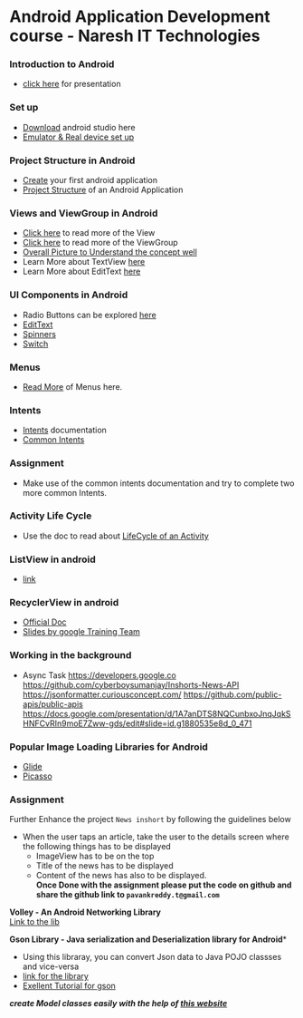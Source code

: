 # Android Application Development course - Naresh IT Technologies
### Introduction to Android
- [click here](https://docs.google.com/presentation/d/1U0gU4AJi5bqC8q0zij6Hx085mFag3SK48XLe9RvSsu8/edit?usp=sharing) for presentation

### Set up
- [Download](https://developer.android.com/studio?gclid=CjwKCAjw5s6WBhA4EiwACGncZdet49tCqLRS3md9q5rDbPW8zmj2pQ4mexuWAdv0KWNxQ54oB3JWoBoCYaEQAvD_BwE&gclsrc=aw.ds) android studio here
- [Emulator & Real device set up](https://developer.android.com/studio/run/emulator)

### Project Structure in Android
- [Create](https://developer.android.com/studio/projects/create-project) your first android application
- [Project Structure](https://developer.android.com/studio/projects#:~:text=Configure%20Your%20Build.-,Project%20structure%20settings,NDK%20that%20your%20project%20uses.) of an Android Application

### Views and ViewGroup in Android
- [Click here](https://developer.android.com/reference/android/view/View) to read more of the View
- [Click here](https://developer.android.com/reference/android/view/ViewGroup) to read more of the ViewGroup
- [Overall Picture to Understand the concept well](https://drive.google.com/file/d/1_YBPSC1hDbb8da8SIr8KATVjtDr6Pzpf/view?usp=sharing)
- Learn More about TextView [here](https://developer.android.com/reference/android/widget/TextView)
- Learn More about EditText [here](https://developer.android.com/reference/android/widget/EditText)

### UI Components in Android
- Radio Buttons can be explored [here](https://developer.android.com/guide/topics/ui/controls/radiobutton)
- [EditText](https://developer.android.com/reference/android/widget/EditText)
- [Spinners](https://developer.android.com/guide/topics/ui/controls/spinner#:~:text=Spinners%20provide%20a%20quick%20way,layout%20with%20the%20Spinner%20object.)
- [Switch](https://developer.android.com/reference/android/widget/Switch#:~:text=A%20Switch%20is%20a%20two,if%20it%20were%20a%20checkbox.)

### Menus
- [Read More](https://developer.android.com/guide/topics/ui/menus) of Menus here.

### Intents
- [Intents](https://developer.android.com/guide/components/intents-filters) documentation
- [Common Intents](https://developer.android.com/guide/components/intents-common)

### Assignment 
- Make use of the common intents documentation and try to complete two more common Intents.

### Activity Life Cycle
- Use the doc to read about [LifeCycle of an Activity](https://developer.android.com/guide/components/activities/activity-lifecycle)

### ListView in android
- [link](https://developer.android.com/reference/android/widget/ListView)

### RecyclerView in android
- [Official Doc](https://developer.android.com/jetpack/androidx/releases/recyclerview)
- [Slides by google Training Team](https://docs.google.com/presentation/d/1tLLYBSGl9d8nHc_88007kTOZvXdSY0oqIRF3APIgm34/edit?usp=drive_web&ouid=110137796523185973640)

### Working in the background
- Async Task
https://developers.google.co
https://github.com/cyberboysumanjay/Inshorts-News-API
https://jsonformatter.curiousconcept.com/
https://github.com/public-apis/public-apis
https://docs.google.com/presentation/d/1A7anDTS8NQCunbxoJnqJqkSHNFCvRIn9moE7Zww-gds/edit#slide=id.g1880535e8d_0_471

### Popular Image Loading Libraries for Android
- [Glide](https://github.com/bumptech/glide)
- [Picasso](https://square.github.io/picasso/)

### Assignment
Further Enhance the project ```News inshort``` by following the guidelines below
  - When the user taps an article, take the user to the details screen where the following things has to  be displayed
      - ImageView has to be on the top
      - Title of the news has to be displayed
      - Content of the news has also to be displayed.   
**Once Done with the assignment please put the code on github and share the github link to ```pavankreddy.t@gmail.com```**
      

**Volley - An Android Networking Library**   
[Link to the lib](https://google.github.io/volley/)

**Gson Library - Java serialization and Deserialization library for Android***
- Using this libraray, you can convert Json data to Java POJO classses and vice-versa
- [link for the library](https://github.com/google/gson)
- [Exellent Tutorial for gson](https://futurestud.io/tutorials/gson-getting-started-with-java-json-serialization-deserialization)

***create Model classes easily with the help of [this website](https://www.jsonschema2pojo.org/)***

